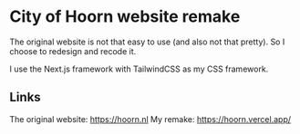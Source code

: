 # City of Hoorn website remake

The original website is not that easy to use (and also not that pretty). So I choose to redesign and recode it.

I use the Next.js framework with TailwindCSS as my CSS framework.

## Links
The original website: https://hoorn.nl
My remake: https://hoorn.vercel.app/
